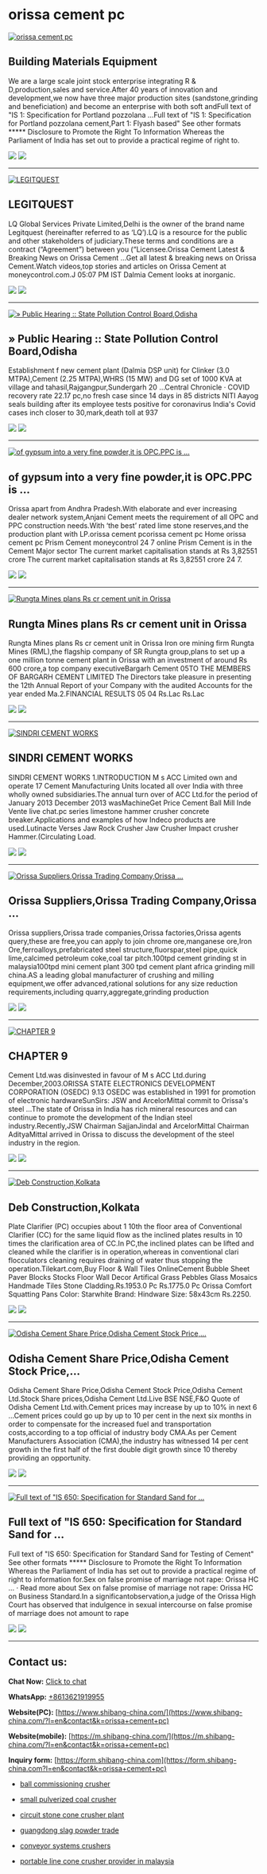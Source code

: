 # orissa cement pc

<a href="https://swt.shibang-china.com/?l=en&img&k=orissa+cement+pc" target="_blank">![orissa cement pc](http://static.shibang-china.com/all-800x300/598.jpg)</a>

## Building Materials Equipment
We are a large scale joint stock enterprise integrating R &amp; D,production,sales and service.After 40 years of innovation and development,we now have three major production sites (sandstone,grinding and beneficiation) and become an enterprise with both soft andFull text of &quot;IS 1: Specification for Portland pozzolana …Full text of &quot;IS 1: Specification for Portland pozzolana cement,Part 1: Flyash based&quot; See other formats ***** Disclosure to Promote the Right To Information Whereas the Parliament of India has set out to provide a practical regime of right to.


<a href="https://whatsapp.shibangsoft.com/WhatsApp.php" target="_blank" title="WhatsApp">![](http://static.shibang-china.com/icon/whatsapp.png)</a> <a href="https://swt.shibang-china.com/?l=en&icon&k=orissa+cement+pc" target="_blank">![](http://static.shibang-china.com/icon/chat-en.png)</a>

---

<a href="https://swt.shibang-china.com/?l=en&img&k=orissa+cement+pc" target="_blank">![LEGITQUEST](http://static.shibang-china.com/all-800x300/878.jpg)</a>

## LEGITQUEST
LQ Global Services Private Limited,Delhi is the owner of the brand name Legitquest (hereinafter referred to as ‘LQ’).LQ is a resource for the public and other stakeholders of judiciary.These terms and conditions are a contract (“Agreement”) between you (“Licensee.Orissa Cement Latest &amp; Breaking News on Orissa Cement …Get all latest &amp; breaking news on Orissa Cement.Watch videos,top stories and articles on Orissa Cement at moneycontrol.com.J 05:07 PM IST Dalmia Cement looks at inorganic.


<a href="https://whatsapp.shibangsoft.com/WhatsApp.php" target="_blank" title="WhatsApp">![](http://static.shibang-china.com/icon/whatsapp.png)</a> <a href="https://swt.shibang-china.com/?l=en&icon&k=orissa+cement+pc" target="_blank">![](http://static.shibang-china.com/icon/chat-en.png)</a>

---

<a href="https://swt.shibang-china.com/?l=en&img&k=orissa+cement+pc" target="_blank">![&#187; Public Hearing :: State Pollution Control Board,Odisha](http://static.shibang-china.com/all-800x300/442.jpg)</a>

## &#187; Public Hearing :: State Pollution Control Board,Odisha
Establishment f new cement plant (Dalmia DSP unit) for Clinker (3.0 MTPA),Cement (2.25 MTPA),WHRS (15 MW) and DG set of 1000 KVA at village and tahasil,Rajgangpur,Sundergarh 20 …Central Chronicle&nbsp;&#0183;&#32;COVID recovery rate 22.17 pc,no fresh case since 14 days in 85 districts NITI Aayog seals building after its employee tests positive for coronavirus India's Covid cases inch closer to 30,mark,death toll at 937


<a href="https://whatsapp.shibangsoft.com/WhatsApp.php" target="_blank" title="WhatsApp">![](http://static.shibang-china.com/icon/whatsapp.png)</a> <a href="https://swt.shibang-china.com/?l=en&icon&k=orissa+cement+pc" target="_blank">![](http://static.shibang-china.com/icon/chat-en.png)</a>

---

<a href="https://swt.shibang-china.com/?l=en&img&k=orissa+cement+pc" target="_blank">![of gypsum into a very fine powder,it is OPC.PPC is …](http://static.shibang-china.com/all-800x300/1291.jpg)</a>

## of gypsum into a very fine powder,it is OPC.PPC is …
Orissa apart from Andhra Pradesh.With elaborate and ever increasing dealer network system,Anjani Cement meets the requirement of all OPC and PPC construction needs.With ‘the best’ rated lime stone reserves,and the production plant with LP.orissa cement pcorissa cement pc Home orissa cement pc Prism Cement moneycontrol 24 7 online Prism Cement is in the Cement Major sector The current market capitalisation stands at Rs 3,82551 crore The current market capitalisation stands at Rs 3,82551 crore 24 7.


<a href="https://whatsapp.shibangsoft.com/WhatsApp.php" target="_blank" title="WhatsApp">![](http://static.shibang-china.com/icon/whatsapp.png)</a> <a href="https://swt.shibang-china.com/?l=en&icon&k=orissa+cement+pc" target="_blank">![](http://static.shibang-china.com/icon/chat-en.png)</a>

---

<a href="https://swt.shibang-china.com/?l=en&img&k=orissa+cement+pc" target="_blank">![Rungta Mines plans Rs cr cement unit in Orissa](http://static.shibang-china.com/all-800x300/376.jpg)</a>

## Rungta Mines plans Rs cr cement unit in Orissa
Rungta Mines plans Rs cr cement unit in Orissa Iron ore mining firm Rungta Mines (RML),the flagship company of SR Rungta group,plans to set up a one million tonne cement plant in Orissa with an investment of around Rs 600 crore,a top company executiveBargarh Cement 05TO THE MEMBERS OF BARGARH CEMENT LIMITED The Directors take pleasure in presenting the 12th Annual Report of your Company with the audited Accounts for the year ended Ma.2.FINANCIAL RESULTS 05 04 Rs.Lac Rs.Lac


<a href="https://whatsapp.shibangsoft.com/WhatsApp.php" target="_blank" title="WhatsApp">![](http://static.shibang-china.com/icon/whatsapp.png)</a> <a href="https://swt.shibang-china.com/?l=en&icon&k=orissa+cement+pc" target="_blank">![](http://static.shibang-china.com/icon/chat-en.png)</a>

---

<a href="https://swt.shibang-china.com/?l=en&img&k=orissa+cement+pc" target="_blank">![SINDRI CEMENT WORKS](http://static.shibang-china.com/all-800x300/1422.jpg)</a>

## SINDRI CEMENT WORKS
SINDRI CEMENT WORKS 1.INTRODUCTION M s ACC Limited own and operate 17 Cement Manufacturing Units located all over India with three wholly owned subsidiaries.The annual turn over of ACC Ltd.for the period of January 2013 December 2013 wasMachineGet Price Cement Ball Mill Inde Vente live chat.pc series limestone hammer crusher concrete breaker.Applications and examples of how Indeco products are used.Lutinacte Verses Jaw Rock Crusher Jaw Crusher Impact crusher Hammer.(Circulating Load.


<a href="https://whatsapp.shibangsoft.com/WhatsApp.php" target="_blank" title="WhatsApp">![](http://static.shibang-china.com/icon/whatsapp.png)</a> <a href="https://swt.shibang-china.com/?l=en&icon&k=orissa+cement+pc" target="_blank">![](http://static.shibang-china.com/icon/chat-en.png)</a>

---

<a href="https://swt.shibang-china.com/?l=en&img&k=orissa+cement+pc" target="_blank">![Orissa Suppliers,Orissa Trading Company,Orissa …](http://static.shibang-china.com/all-800x300/277.jpg)</a>

## Orissa Suppliers,Orissa Trading Company,Orissa …
Orissa suppliers,Orissa trade companies,Orissa factories,Orissa agents query,these are free,you can apply to join chrome ore,manganese ore,Iron Ore,ferroalloys,prefabricated steel structure,fluorspar,steel pipe,quick lime,calcimed petroleum coke,coal tar pitch.100tpd cement grinding st in malaysia100tpd mini cement plant 300 tpd cement plant africa grinding mill china.AS a leading global manufacturer of crushing and milling equipment,we offer advanced,rational solutions for any size reduction requirements,including quarry,aggregate,grinding production


<a href="https://whatsapp.shibangsoft.com/WhatsApp.php" target="_blank" title="WhatsApp">![](http://static.shibang-china.com/icon/whatsapp.png)</a> <a href="https://swt.shibang-china.com/?l=en&icon&k=orissa+cement+pc" target="_blank">![](http://static.shibang-china.com/icon/chat-en.png)</a>

---

<a href="https://swt.shibang-china.com/?l=en&img&k=orissa+cement+pc" target="_blank">![CHAPTER 9](http://static.shibang-china.com/all-800x300/230.jpg)</a>

## CHAPTER 9
Cement Ltd.was disinvested in favour of M s ACC Ltd.during December,2003.ORISSA STATE ELECTRONICS DEVELOPMENT CORPORATION (OSEDC) 9.13 OSEDC was established in 1991 for promotion of electronic hardwareSunSirs: JSW and ArcelorMittal commit to Orissa's steel …The state of Orissa in India has rich mineral resources and can continue to promote the development of the Indian steel industry.Recently,JSW Chairman SajjanJindal and ArcelorMittal Chairman AdityaMittal arrived in Orissa to discuss the development of the steel industry in the region.


<a href="https://whatsapp.shibangsoft.com/WhatsApp.php" target="_blank" title="WhatsApp">![](http://static.shibang-china.com/icon/whatsapp.png)</a> <a href="https://swt.shibang-china.com/?l=en&icon&k=orissa+cement+pc" target="_blank">![](http://static.shibang-china.com/icon/chat-en.png)</a>

---

<a href="https://swt.shibang-china.com/?l=en&img&k=orissa+cement+pc" target="_blank">![Deb Construction,Kolkata](http://static.shibang-china.com/all-800x300/1074.jpg)</a>

## Deb Construction,Kolkata
Plate Clarifier (PC) occupies about 1 10th the floor area of Conventional Clarifier (CC) for the same liquid flow as the inclined plates results in 10 times the clarification area of CC.In PC,the inclined plates can be lifted and cleaned while the clarifier is in operation,whereas in conventional clari flocculators cleaning requires draining of water thus stopping the operation.Tilekart.com,Buy Floor &amp; Wall Tiles OnlineCement Bubble Sheet Paver Blocks Stocks Floor Wall Decor Artifical Grass Pebbles Glass Mosaics Handmade Tiles Stone Cladding.Rs.1953.0 Pc Rs.1775.0 Pc Orissa Comfort Squatting Pans Color: Starwhite Brand: Hindware Size: 58x43cm Rs.2250.


<a href="https://whatsapp.shibangsoft.com/WhatsApp.php" target="_blank" title="WhatsApp">![](http://static.shibang-china.com/icon/whatsapp.png)</a> <a href="https://swt.shibang-china.com/?l=en&icon&k=orissa+cement+pc" target="_blank">![](http://static.shibang-china.com/icon/chat-en.png)</a>

---

<a href="https://swt.shibang-china.com/?l=en&img&k=orissa+cement+pc" target="_blank">![Odisha Cement Share Price,Odisha Cement Stock Price,…](http://static.shibang-china.com/all-800x300/1449.jpg)</a>

## Odisha Cement Share Price,Odisha Cement Stock Price,…
Odisha Cement Share Price,Odisha Cement Stock Price,Odisha Cement Ltd.Stock Share prices,Odisha Cement Ltd.Live BSE NSE,F&amp;O Quote of Odisha Cement Ltd.with.Cement prices may increase by up to 10% in next 6 …Cement prices could go up by up to 10 per cent in the next six months in order to compensate for the increased fuel and transportation costs,according to a top official of industry body CMA.As per Cement Manufacturers Association (CMA),the industry has witnessed 14 per cent growth in the first half of the first double digit growth since 10 thereby providing an opportunity.


<a href="https://whatsapp.shibangsoft.com/WhatsApp.php" target="_blank" title="WhatsApp">![](http://static.shibang-china.com/icon/whatsapp.png)</a> <a href="https://swt.shibang-china.com/?l=en&icon&k=orissa+cement+pc" target="_blank">![](http://static.shibang-china.com/icon/chat-en.png)</a>

---

<a href="https://swt.shibang-china.com/?l=en&img&k=orissa+cement+pc" target="_blank">![Full text of &quot;IS 650: Specification for Standard Sand for …](http://static.shibang-china.com/all-800x300/1408.jpg)</a>

## Full text of &quot;IS 650: Specification for Standard Sand for …
Full text of &quot;IS 650: Specification for Standard Sand for Testing of Cement&quot; See other formats ***** Disclosure to Promote the Right To Information Whereas the Parliament of India has set out to provide a practical regime of right to information for.Sex on false promise of marriage not rape: Orissa HC …&nbsp;&#0183;&#32;Read more about Sex on false promise of marriage not rape: Orissa HC on Business Standard.In a significantobservation,a judge of the Orissa High Court has observed that indulgence in sexual intercourse on false promise of marriage does not amount to rape


<a href="https://whatsapp.shibangsoft.com/WhatsApp.php" target="_blank" title="WhatsApp">![](http://static.shibang-china.com/icon/whatsapp.png)</a> <a href="https://swt.shibang-china.com/?l=en&icon&k=orissa+cement+pc" target="_blank">![](http://static.shibang-china.com/icon/chat-en.png)</a>

---
## Contact us:

**Chat Now:** [Click to chat](https://swt.shibang-china.com?l=en&contact&k=orissa+cement+pc)

**WhatsApp:**  [+8613621919955](https://whatsapp.shibangsoft.com/WhatsApp.php)

**Website(PC):** [https://www.shibang-china.com/](https://www.shibang-china.com/?l=en&contact&k=orissa+cement+pc)

**Website(mobile):** [https://m.shibang-china.com/](https://m.shibang-china.com/?l=en&contact&k=orissa+cement+pc)

**Inquiry form:** [https://form.shibang-china.com](https://form.shibang-china.com?l=en&contact&k=orissa+cement+pc)

* [ball commissioning crusher](../170/ball%20commissioning%20crusher.md)

* [small pulverized coal crusher](../167/small%20pulverized%20coal%20crusher.md)

* [circuit stone cone crusher plant](../167/circuit%20stone%20cone%20crusher%20plant.md)

* [guangdong slag powder trade](../161/guangdong%20slag%20powder%20trade.md)

* [conveyor systems crushers](../168/conveyor%20systems%20crushers.md)

* [portable line cone crusher provider in malaysia](../166/portable%20line%20cone%20crusher%20provider%20in%20malaysia.md)
